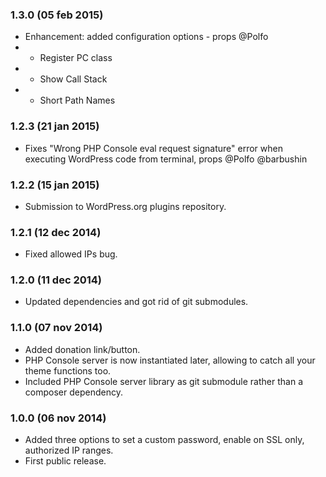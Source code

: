### 1.3.0 (05 feb 2015)
* Enhancement: added configuration options - props @Polfo
* - Register PC class
* - Show Call Stack
* - Short Path Names

### 1.2.3 (21 jan 2015)
* Fixes "Wrong PHP Console eval request signature" error when executing WordPress code from terminal, props @Polfo @barbushin

### 1.2.2 (15 jan 2015)
* Submission to WordPress.org plugins repository.

### 1.2.1 (12 dec 2014)
* Fixed allowed IPs bug.

### 1.2.0 (11 dec 2014)
* Updated dependencies and got rid of git submodules.

### 1.1.0 (07 nov 2014)
* Added donation link/button.
* PHP Console server is now instantiated later, allowing to catch all your theme functions too.
* Included PHP Console server library as git submodule rather than a composer dependency.

### 1.0.0 (06 nov 2014)
* Added three options to set a custom password, enable on SSL only, authorized IP ranges.
* First public release.
